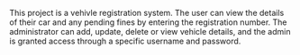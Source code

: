 This project is a vehivle registration system. The user can view the details of their car and any pending fines by entering the registration number. The administrator can add, update, delete or view vehicle details, and the admin is granted access through a specific username and password.

